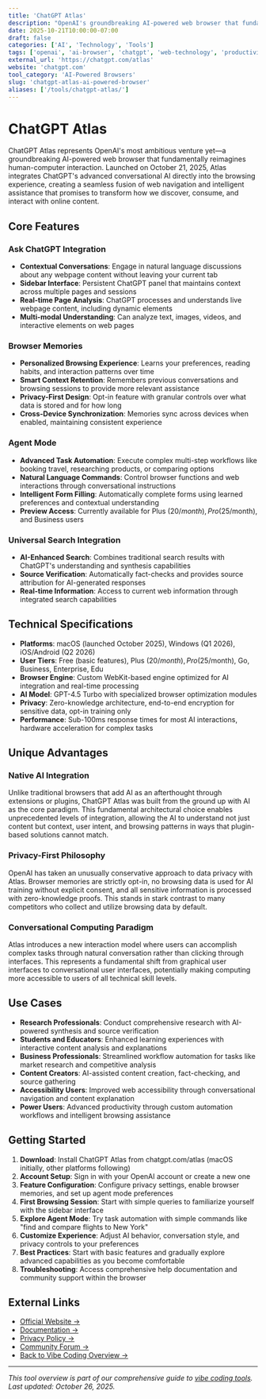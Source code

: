 ```yaml
---
title: 'ChatGPT Atlas'
description: "OpenAI's groundbreaking AI-powered web browser that fundamentally reimagines how we interact with the internet through integrated AI assistance"
date: 2025-10-21T10:00:00-07:00
draft: false
categories: ['AI', 'Technology', 'Tools']
tags: ['openai', 'ai-browser', 'chatgpt', 'web-technology', 'productivity-tools', 'ai-integration']
external_url: 'https://chatgpt.com/atlas'
website: 'chatgpt.com'
tool_category: 'AI-Powered Browsers'
slug: 'chatgpt-atlas-ai-powered-browser'
aliases: ['/tools/chatgpt-atlas/']
---
```


# ChatGPT Atlas

ChatGPT Atlas represents OpenAI's most ambitious venture yet—a groundbreaking AI-powered web browser that fundamentally reimagines human-computer interaction. Launched on October 21, 2025, Atlas integrates ChatGPT's advanced conversational AI directly into the browsing experience, creating a seamless fusion of web navigation and intelligent assistance that promises to transform how we discover, consume, and interact with online content.

## Core Features

### Ask ChatGPT Integration

- **Contextual Conversations**: Engage in natural language discussions about any webpage content without leaving your current tab
- **Sidebar Interface**: Persistent ChatGPT panel that maintains context across multiple pages and sessions
- **Real-time Page Analysis**: ChatGPT processes and understands live webpage content, including dynamic elements
- **Multi-modal Understanding**: Can analyze text, images, videos, and interactive elements on web pages

### Browser Memories

- **Personalized Browsing Experience**: Learns your preferences, reading habits, and interaction patterns over time
- **Smart Context Retention**: Remembers previous conversations and browsing sessions to provide more relevant assistance
- **Privacy-First Design**: Opt-in feature with granular controls over what data is stored and for how long
- **Cross-Device Synchronization**: Memories sync across devices when enabled, maintaining consistent experience

### Agent Mode

- **Advanced Task Automation**: Execute complex multi-step workflows like booking travel, researching products, or comparing options
- **Natural Language Commands**: Control browser functions and web interactions through conversational instructions
- **Intelligent Form Filling**: Automatically complete forms using learned preferences and contextual understanding
- **Preview Access**: Currently available for Plus ($20/month), Pro ($25/month), and Business users

### Universal Search Integration

- **AI-Enhanced Search**: Combines traditional search results with ChatGPT's understanding and synthesis capabilities
- **Source Verification**: Automatically fact-checks and provides source attribution for AI-generated responses
- **Real-time Information**: Access to current web information through integrated search capabilities

## Technical Specifications

- **Platforms**: macOS (launched October 2025), Windows (Q1 2026), iOS/Android (Q2 2026)
- **User Tiers**: Free (basic features), Plus ($20/month), Pro ($25/month), Go, Business, Enterprise, Edu
- **Browser Engine**: Custom WebKit-based engine optimized for AI integration and real-time processing
- **AI Model**: GPT-4.5 Turbo with specialized browser optimization modules
- **Privacy**: Zero-knowledge architecture, end-to-end encryption for sensitive data, opt-in training only
- **Performance**: Sub-100ms response times for most AI interactions, hardware acceleration for complex tasks

## Unique Advantages

### Native AI Integration

Unlike traditional browsers that add AI as an afterthought through extensions or plugins, ChatGPT Atlas was built from the ground up with AI as the core paradigm. This fundamental architectural choice enables unprecedented levels of integration, allowing the AI to understand not just content but context, user intent, and browsing patterns in ways that plugin-based solutions cannot match.

### Privacy-First Philosophy

OpenAI has taken an unusually conservative approach to data privacy with Atlas. Browser memories are strictly opt-in, no browsing data is used for AI training without explicit consent, and all sensitive information is processed with zero-knowledge proofs. This stands in stark contrast to many competitors who collect and utilize browsing data by default.

### Conversational Computing Paradigm

Atlas introduces a new interaction model where users can accomplish complex tasks through natural conversation rather than clicking through interfaces. This represents a fundamental shift from graphical user interfaces to conversational user interfaces, potentially making computing more accessible to users of all technical skill levels.

## Use Cases

- **Research Professionals**: Conduct comprehensive research with AI-powered synthesis and source verification
- **Students and Educators**: Enhanced learning experiences with interactive content analysis and explanations
- **Business Professionals**: Streamlined workflow automation for tasks like market research and competitive analysis
- **Content Creators**: AI-assisted content creation, fact-checking, and source gathering
- **Accessibility Users**: Improved web accessibility through conversational navigation and content explanation
- **Power Users**: Advanced productivity through custom automation workflows and intelligent browsing assistance

## Getting Started

1. **Download**: Install ChatGPT Atlas from chatgpt.com/atlas (macOS initially, other platforms following)
2. **Account Setup**: Sign in with your OpenAI account or create a new one
3. **Feature Configuration**: Configure privacy settings, enable browser memories, and set up agent mode preferences
4. **First Browsing Session**: Start with simple queries to familiarize yourself with the sidebar interface
5. **Explore Agent Mode**: Try task automation with simple commands like "find and compare flights to New York"
6. **Customize Experience**: Adjust AI behavior, conversation style, and privacy controls to your preferences
7. **Best Practices**: Start with basic features and gradually explore advanced capabilities as you become comfortable
8. **Troubleshooting**: Access comprehensive help documentation and community support within the browser

## External Links

- [Official Website →](https://chatgpt.com/atlas)
- [Documentation →](https://help.openai.com/atlas)
- [Privacy Policy →](https://openai.com/policies/privacy)
- [Community Forum →](https://community.openai.com/atlas)
- [Back to Vibe Coding Overview →](/blog/posts/vibe-coding-revolution/)

---

_This tool overview is part of our comprehensive guide to [vibe coding tools](/blog/posts/vibe-coding-revolution/). Last updated: October 26, 2025._
